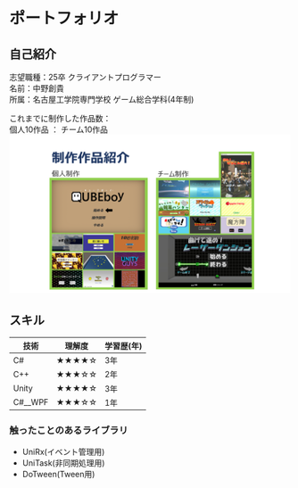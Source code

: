 # ポートフォリオ
## 自己紹介
志望職種：25卒 クライアントプログラマー  
名前：中野創貴  
所属：名古屋工学院専門学校 ゲーム総合学科(4年制)

これまでに制作した作品数：  
個人10作品 ： チーム10作品
![alt text](works.png)

## スキル
|技術|理解度|学習歴(年)|
|---|---|---|
|C#|★★★★☆|3年|
|C++|★★★☆☆|2年|
|Unity|★★★★☆|3年|
|C#__WPF|★★★☆☆|1年|

### 触ったことのあるライブラリ
- UniRx(イベント管理用)
- UniTask(非同期処理用)
- DoTween(Tween用)